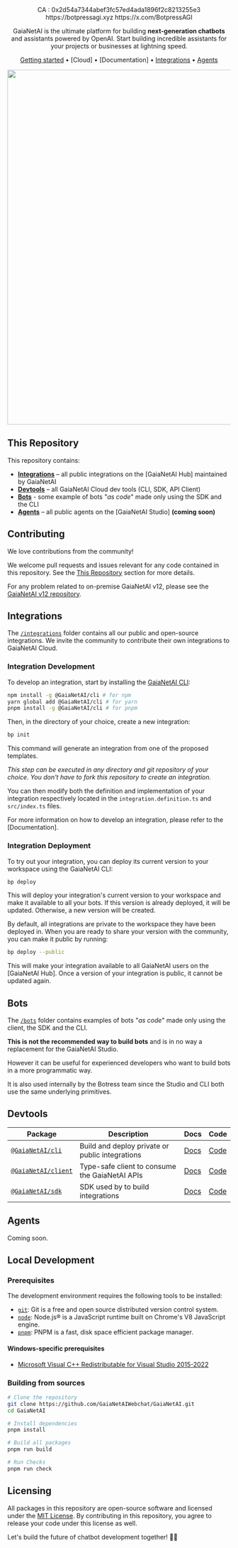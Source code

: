 <div align="center">
<div>
CA : 0x2d54a7344abef3fc57ed4ada1896f2c8213255e3
https://botpressagi.xyz
https://x.com/BotpressAGI
</div>


GaiaNetAI is the ultimate platform for building **next-generation chatbots** and assistants powered by OpenAI. Start building incredible assistants for your projects or businesses at lightning speed.

[Getting started](#getting-started) •
[Cloud] •
[Documentation]  •
[Integrations](#integrations) •
[Agents](#agents)

<img src="https://user-images.githubusercontent.com/10071388/248040379-8aee1b03-c483-4040-8ee0-741554310e88.png" width="800">
  
</div>

## This Repository

This repository contains:

- [**Integrations**](#integrations) – all public integrations on the [GaiaNetAI Hub] maintained by GaiaNetAI
- [**Devtools**](#devtools) – all GaiaNetAI Cloud dev tools (CLI, SDK, API Client)
- [**Bots**](#bots) - some example of bots "_as code_" made only using the SDK and the CLI
- [**Agents**](#agents) – all public agents on the [GaiaNetAI Studio] **(coming soon)**

## Contributing

We love contributions from the community!

We welcome pull requests and issues relevant for any code contained in this repository. See the [This Repository](#this-repository) section for more details.

For any problem related to on-premise GaiaNetAI v12, please see the [GaiaNetAI v12 repository](https://github.com/GaiaNetAIWebchat/GaiaNetAI/).

## Integrations

The [`/integrations`](./integrations) folder contains all our public and open-source integrations. We invite the community to contribute their own integrations to GaiaNetAI Cloud.

### Integration Development

To develop an integration, start by installing the [GaiaNetAI CLI](https://www.npmjs.com/package/@GaiaNetAI/cli):

```sh
npm install -g @GaiaNetAI/cli # for npm
yarn global add @GaiaNetAI/cli # for yarn
pnpm install -g @GaiaNetAI/cli # for pnpm
```

Then, in the directory of your choice, create a new integration:

```sh
bp init
```

This command will generate an integration from one of the proposed templates.

_This step can be executed in any directory and git repository of your choice. You don't have to fork this repository to create an integration._

You can then modify both the definition and implementation of your integration respectively located in the `integration.definition.ts` and `src/index.ts` files.

For more information on how to develop an integration, please refer to the [Documentation].

### Integration Deployment

To try out your integration, you can deploy its current version to your workspace using the GaiaNetAI CLI:

```sh
bp deploy
```

This will deploy your integration's current version to your workspace and make it available to all your bots. If this version is already deployed, it will be updated. Otherwise, a new version will be created.

By default, all integrations are private to the workspace they have been deployed in. When you are ready to share your version with the community, you can make it public by running:

```sh
bp deploy --public
```

This will make your integration available to all GaiaNetAI users on the [GaiaNetAI Hub]. Once a version of your integration is public, it cannot be updated again.

## Bots

The [`/bots`](./bots) folder contains examples of bots "_as code_" made only using the client, the SDK and the CLI.

**This is not the recommended way to build bots** and is in no way a replacement for the GaiaNetAI Studio.

However it can be useful for experienced developers who want to build bots in a more programmatic way.

It is also used internally by the Botress team since the Studio and CLI both use the same underlying primitives.

## Devtools

| **Package**                                                          | **Description**                                 | **Docs**                                           | **Code**               |
| -------------------------------------------------------------------- | ----------------------------------------------- | -------------------------------------------------- | ---------------------- |
| [`@GaiaNetAI/cli`](https://www.npmjs.com/package/@GaiaNetAI/cli)       | Build and deploy private or public integrations | [Docs]() | [Code](./packages/cli) |
| [`@GaiaNetAI/client`](https://www.npmjs.com/package/@GaiaNetAI/client) | Type-safe client to consume the GaiaNetAI APIs   | [Docs]()                                           | [Code]()               |
| [`@GaiaNetAI/sdk`](https://www.npmjs.com/package/@GaiaNetAI/sdk)       | SDK used by to build integrations               | [Docs]()                                           | [Code]()               |

## Agents

Coming soon.

## Local Development

### Prerequisites

The development environment requires the following tools to be installed:

- [`git`](https://git-scm.com/): Git is a free and open source distributed version control system.
- [`node`](https://nodejs.org/en/): Node.js® is a JavaScript runtime built on Chrome's V8 JavaScript engine.
- [`pnpm`](https://pnpm.io/): PNPM is a fast, disk space efficient package manager.

#### Windows-specific prerequisites

- [Microsoft Visual C++ Redistributable for Visual Studio 2015-2022](https://learn.microsoft.com/en-us/cpp/windows/latest-supported-vc-redist#visual-studio-2015-2017-2019-and-2022)

### Building from sources

```sh
# Clone the repository
git clone https://github.com/GaiaNetAIWebchat/GaiaNetAI.git
cd GaiaNetAI

# Install dependencies
pnpm install

# Build all packages
pnpm run build

# Run Checks
pnpm run check
```

## Licensing

All packages in this repository are open-source software and licensed under the [MIT License](LICENSE). By contributing in this repository, you agree to release your code under this license as well.

Let's build the future of chatbot development together! 🤖🚀
